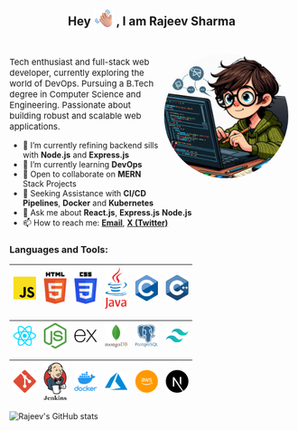 <!--
**rajeev033/rajeev033** is a ✨ _special_ ✨ repository because its `README.md` (this file) appears on your GitHub profile. -->
<h2 align='center'> Hey <img src='./assets/waving-hand.png' height="35px" style='vertical-align:bottom'> , I am Rajeev Sharma</h2><br>



<img align="right" alt="Coding" width="220px" max-height="220px" src="./assets/image.jpg" style="border-radius: 50%; max-width: 100%; margin-bottom:10px; padding:10px" />

<p style="font-size:15px">Tech enthusiast and full-stack web developer, currently exploring the world of DevOps. Pursuing a B.Tech degree in Computer Science and Engineering. Passionate about building robust and scalable web applications.</p>

- 🔭 I’m currently refining backend sills with **Node.js** and **Express.js** 
- 🌱 I’m currently learning **DevOps**
- 👯 Open to collaborate on **MERN** Stack Projects
- 🤔 Seeking Assistance with **CI/CD Pipelines**, **Docker** and **Kubernetes**
- 💬 Ask me about **React.js**, **Express.js** **Node.js**
- 📫 How to reach me: **[Email](rajeev.s.2403@gmail.com)**, **[X (Twitter)](https://twitter.com/rajeev_s24)**
 <!--😄 Pronouns: ...
 ⚡ Fun fact: ...-->

<h3 align="left">Languages and Tools:</h3>





<img title="JavaScript" alt="JavaScript" width="40px" src="./assets/js.png">|<img title="HTML" alt="HTML5" width="40px" src="./assets/html.png">|<img title="CSS" alt="CSS" width="40px" src="./assets/CSS.png">|<img title="java" alt="java" width="40px" src="./assets/java.png">|<img title="C" alt="C" width="40px" src="./assets/C.png">|<img title="cpp" alt="cpp" width="40px" src="./assets/cpp.png">
|---|---|---|---|---|---|

<img title="React" alt="React" width="40px" src="./assets/react.png">|<img title="node" alt="Node" width="40px" src="./assets/node.png">|<img title="express" alt="express" width="40px" src="./assets/express.png">|<img title="mongo" alt="mongo" width="40px" src="./assets/mongo.png">|<img title="JavaScript" alt="JavaScript" width="40px" src="./assets/postgresql.png">|<img title="tailwind" alt="tailwind" width="40px" src="./assets/tailwind.png">
|---|---|---|---|---|---|

<img title="git" alt="git" width="40px" src="./assets/git.png">|<img title="jenkins" alt="jenkins" width="40px" src="./assets/jenkins.png">|<img title="docker" alt="docker" width="40px" src="./assets/docker.png">|<img title="azure" alt="azure" width="40px" src="./assets/azure.png">|<img title="aws" alt="aws" width="40px" src="./assets/aws.png">|<img title="next" alt="next" width="40px" src="./assets/next.png">
|---|---|---|---|---|---|



![Rajeev's GitHub stats](https://github-readme-stats.vercel.app/api?username=rajeev033&show_icons=true&theme=merko)
